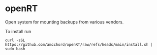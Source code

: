 # openRT
Open system for mounting backups from various vendors. 


To install run

```
curl -sSL https://github.com/amcchord/openRT/raw/refs/heads/main/install.sh | sudo bash
```



